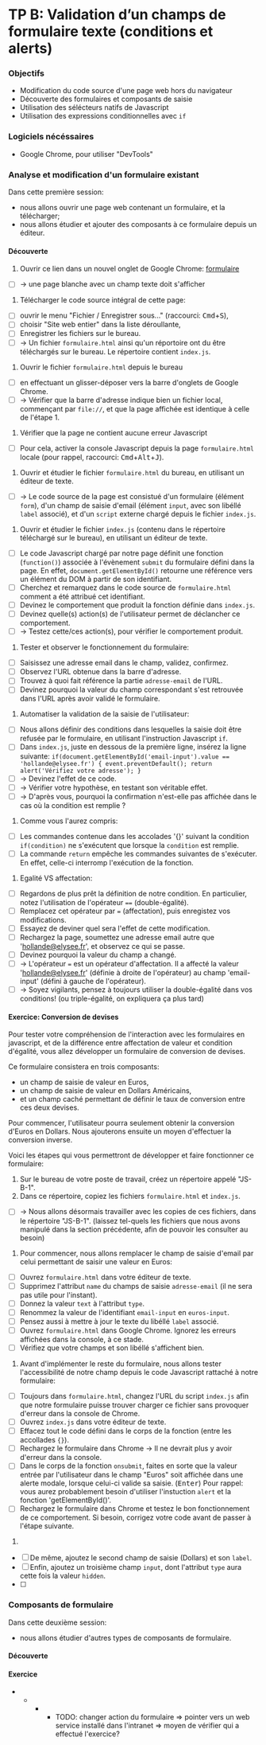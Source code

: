 # TP B: Validation d’un champs de formulaire texte (conditions et alerts)

### Objectifs

- Modification du code source d'une page web hors du navigateur
- Découverte des formulaires et composants de saisie
- Utilisation des sélécteurs natifs de Javascript
- Utilisation des expressions conditionnelles avec `if`

### Logiciels nécéssaires

- Google Chrome, pour utiliser "DevTools"

### Analyse et modification d'un formulaire existant

Dans cette première session:
- nous allons ouvrir une page web contenant un formulaire, et la télécharger;
- nous allons étudier et ajouter des composants à ce formulaire depuis un éditeur.

#### Découverte

1. Ouvrir ce lien dans un nouvel onglet de Google Chrome: [formulaire](http://adrienjoly.com/cours-javascript/B/formulaire)
  - [ ] → une page blanche avec un champ texte doit s'afficher
1. Télécharger le code source intégral de cette page:
  - [ ] ouvrir le menu "Fichier / Enregistrer sous..." (raccourci: <kbd>Cmd</kbd>+<kbd>S</kbd>),
  - [ ] choisir "Site web entier" dans la liste déroullante,
  - [ ] Enregistrer les fichiers sur le bureau.
  - [ ] → Un fichier `formulaire.html` ainsi qu'un réportoire ont du être téléchargés sur le bureau. Le répertoire contient `index.js`.
1. Ouvrir le fichier `formulaire.html` depuis le bureau
  - [ ] en effectuant un glisser-déposer vers la barre d'onglets de Google Chrome.
  - [ ] → Vérifier que la barre d'adresse indique bien un fichier local, commençant par `file://`, et que la page affichée est identique à celle de l'étape 1.
1. Vérifier que la page ne contient aucune erreur Javascript
  - [ ] Pour cela, activer la console Javascript depuis la page `formulaire.html` locale (pour rappel, raccourci: <kbd>Cmd</kbd>+<kbd>Alt</kbd>+<kbd>J</kbd>).
1. Ouvrir et étudier le fichier `formulaire.html` du bureau, en utilisant un éditeur de texte.
  - [ ] → Le code source de la page est consistué d'un formulaire (élément `form`), d'un champ de saisie d'email (élément `input`, avec son libéllé `label` associé), et d'un `script` externe chargé depuis le fichier `index.js`.
1. Ouvrir et étudier le fichier `index.js` (contenu dans le répertoire téléchargé sur le bureau), en utilisant un éditeur de texte.
  - [ ] Le code Javascript chargé par notre page définit une fonction (`function()`) associée à l'évènement `submit` du formulaire défini dans la page. En effet, `document.getElementById()` retourne une référence vers un élément du DOM à partir de son identifiant.
  - [ ] Cherchez et remarquez dans le code source de `formulaire.html` comment a été attribué cet identifiant.
  - [ ] Devinez le comportement que produit la fonction définie dans `index.js`.
  - [ ] Devinez quelle(s) action(s) de l'utilisateur permet de déclancher ce comportement.
  - [ ] → Testez cette/ces action(s), pour vérifier le comportement produit.
1. Tester et observer le fonctionnement du formulaire:
  - [ ] Saisissez une adresse email dans le champ, validez, confirmez.
  - [ ] Observez l'URL obtenue dans la barre d'adresse.
  - [ ] Trouvez à quoi fait référence la partie `adresse-email` de l'URL.
  - [ ] Devinez pourquoi la valeur du champ correspondant s'est retrouvée dans l'URL après avoir validé le formulaire.
1. Automatiser la validation de la saisie de l'utilisateur:
  - [ ] Nous allons définir des conditions dans lesquelles la saisie doit être refusée par le formulaire, en utilisant l'instruction Javascript `if`.
  - [ ] Dans `index.js`, juste en dessous de la première ligne, insérez la ligne suivante: `if(document.getElementById('email-input').value == 'hollande@elysee.fr') { event.preventDefault(); return alert('Vérifiez votre adresse'); }`
  - [ ] → Devinez l'effet de ce code.
  - [ ] → Vérifier votre hypothèse, en testant son véritable effet.
  - [ ] → D'après vous, pourquoi la confirmation n'est-elle pas affichée dans le cas où la condition est remplie ?
1. Comme vous l'aurez compris:
  - [ ] Les commandes contenue dans les accolades '{}' suivant la condition `if(condition)` ne s'exécutent que lorsque la `condition` est remplie.
  - [ ] La commande `return` empêche les commandes suivantes de s'exécuter. En effet, celle-ci interromp l'exécution de la fonction.
1. Egalité VS affectation:
  - [ ] Regardons de plus prêt la définition de notre condition. En particulier, notez l'utilisation de l'opérateur `==` (double-égalité).
  - [ ] Remplacez cet opérateur par `=` (affectation), puis enregistez vos modifications.
  - [ ] Essayez de deviner quel sera l'effet de cette modification.
  - [ ] Rechargez la page, soumettez une adresse email autre que 'hollande@elysee.fr', et observez ce qui se passe.
  - [ ] Devinez pourquoi la valeur du champ a changé.
  - [ ] → L'opérateur `=` est un opérateur d'affectation. Il a affecté la valeur 'hollande@elysee.fr' (définie à droite de l'opérateur) au champ 'email-input' (défini à gauche de l'opérateur).
  - [ ] → Soyez vigilants, pensez à toujours utiliser la double-égalité dans vos conditions! (ou triple-égalité, on expliquera ça plus tard)

#### Exercice: Conversion de devises

Pour tester votre compréhension de l'interaction avec les formulaires en javascript, et de la différence entre affectation de valeur et condition d'égalité, vous allez développer un formulaire de conversion de devises.

Ce formulaire consistera en trois composants:
- un champ de saisie de valeur en Euros,
- un champ de saisie de valeur en Dollars Américains,
- et un champ caché permettant de définir le taux de conversion entre ces deux devises.

Pour commencer, l'utilisateur pourra seulement obtenir la conversion d'Euros en Dollars. Nous ajouterons ensuite un moyen d'effectuer la conversion inverse.

Voici les étapes qui vous permettront de développer et faire fonctionner ce formulaire:

1. Sur le bureau de votre poste de travail, créez un répertoire appelé "JS-B-1".
1. Dans ce répertoire, copiez les fichiers `formulaire.html` et `index.js`.
  - [ ] → Nous allons désormais travailler avec les copies de ces fichiers, dans le répertoire "JS-B-1". (laissez tel-quels les fichiers que nous avons manipulé dans la section précédente, afin de pouvoir les consulter au besoin)

1. Pour commencer, nous allons remplacer le champ de saisie d'email par celui permettant de saisir une valeur en Euros:
  - [ ] Ouvrez `formulaire.html` dans votre éditeur de texte.
  - [ ] Supprimez l'attribut `name` du champs de saisie `adresse-email` (il ne sera pas utile pour l'instant).
  - [ ] Donnez la valeur `text` à l'attribut `type`.
  - [ ] Renommez la valeur de l'identifiant `email-input` en `euros-input`.
  - [ ] Pensez aussi à mettre à jour le texte du libéllé `label` associé.
  - [ ] Ouvrez `formulaire.html` dans Google Chrome. Ignorez les erreurs affichées dans la console, à ce stade.
  - [ ] Vérifiez que votre champs et son libéllé s'affichent bien.
1. Avant d'implémenter le reste du formulaire, nous allons tester l'accessibilité de notre champ depuis le code Javascript rattaché à notre formulaire:
  - [ ] Toujours dans `formulaire.html`, changez l'URL du script `index.js` afin que notre formulaire puisse trouver charger ce fichier sans provoquer d'erreur dans la console de Chrome.
  - [ ] Ouvrez `index.js` dans votre éditeur de texte.
  - [ ] Effacez tout le code défini dans le corps de la fonction (entre les accollades `{}`).
  - [ ] Rechargez le formulaire dans Chrome → Il ne devrait plus y avoir d'erreur dans la console.
  - [ ] Dans le corps de la fonction `onsubmit`, faites en sorte que la valeur entrée par l'utilisateur dans le champ "Euros" soit affichée dans une alerte modale, lorsque celui-ci valide sa saisie. (<kbd>Enter</kbd>) Pour rappel: vous aurez probablement besoin d'utiliser l'instuction `alert` et la fonction 'getElementById()'.
  - [ ] Rechargez le formulaire dans Chrome et testez le bon fonctionnement de ce comportement. Si besoin, corrigez votre code avant de passer à l'étape suivante.
  1. 

  - [ ] De même, ajoutez le second champ de saisie (Dollars) et son `label`.
  - [ ] Enfin, ajoutez un troisième champ `input`, dont l'attribut `type` aura cette fois la valeur `hidden`.
  - [ ] 

### Composants de formulaire

Dans cette deuxième session:
- nous allons étudier d'autres types de composants de formulaire.

#### Découverte

#### Exercice



- - - - TODO: changer action du formulaire => pointer vers un web service installé dans l'intranet => moyen de vérifier qui a effectué l'exercice?
